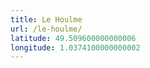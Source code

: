 ```yaml
---
title: Le Houlme
url: /le-houlme/
latitude: 49.509600000000006
longitude: 1.0374100000000002
---
```

